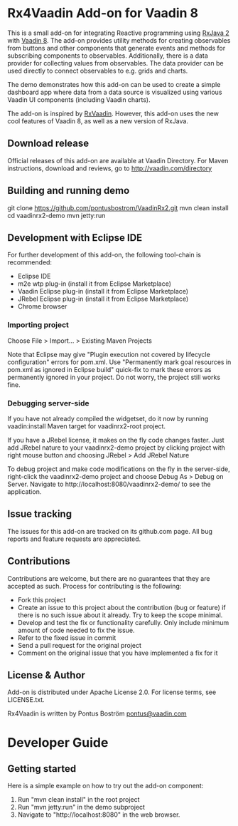 # Rx4Vaadin Add-on for Vaadin 8

This is a small add-on for integrating Reactive programming using [RxJava 2](https://github.com/ReactiveX/RxJava) with [Vaadin 8](https://github.com/vaadin/framework). The add-on provides utility methods for creating observables from buttons and other components that generate events and methods for subscribing components to observables. Additionally, there is a data provider for collecting values from observables. The data provider can be used directly to connect observables to e.g. grids and charts.

The demo demonstrates how this add-on can be used to create a simple dashboard app where data from a data source is visualized using various Vaadin UI components (including Vaadin charts).

The add-on is inspired by [RxVaadin](https://github.com/hezamu/RxVaadin). However, this add-on uses the new cool features of Vaadin 8, as well as a new version of RxJava.

## Download release

Official releases of this add-on are available at Vaadin Directory. For Maven instructions, download and reviews, go to http://vaadin.com/directory

## Building and running demo

git clone https://github.com/pontusbostrom/VaadinRx2.git
mvn clean install
cd vaadinrx2-demo
mvn jetty:run


## Development with Eclipse IDE

For further development of this add-on, the following tool-chain is recommended:
- Eclipse IDE
- m2e wtp plug-in (install it from Eclipse Marketplace)
- Vaadin Eclipse plug-in (install it from Eclipse Marketplace)
- JRebel Eclipse plug-in (install it from Eclipse Marketplace)
- Chrome browser

### Importing project

Choose File > Import... > Existing Maven Projects

Note that Eclipse may give "Plugin execution not covered by lifecycle configuration" errors for pom.xml. Use "Permanently mark goal resources in pom.xml as ignored in Eclipse build" quick-fix to mark these errors as permanently ignored in your project. Do not worry, the project still works fine. 

### Debugging server-side

If you have not already compiled the widgetset, do it now by running vaadin:install Maven target for vaadinrx2-root project.

If you have a JRebel license, it makes on the fly code changes faster. Just add JRebel nature to your vaadinrx2-demo project by clicking project with right mouse button and choosing JRebel > Add JRebel Nature

To debug project and make code modifications on the fly in the server-side, right-click the vaadinrx2-demo project and choose Debug As > Debug on Server. Navigate to http://localhost:8080/vaadinrx2-demo/ to see the application.



## Issue tracking

The issues for this add-on are tracked on its github.com page. All bug reports and feature requests are appreciated. 

## Contributions

Contributions are welcome, but there are no guarantees that they are accepted as such. Process for contributing is the following:
- Fork this project
- Create an issue to this project about the contribution (bug or feature) if there is no such issue about it already. Try to keep the scope minimal.
- Develop and test the fix or functionality carefully. Only include minimum amount of code needed to fix the issue.
- Refer to the fixed issue in commit
- Send a pull request for the original project
- Comment on the original issue that you have implemented a fix for it

## License & Author

Add-on is distributed under Apache License 2.0. For license terms, see LICENSE.txt.

Rx4Vaadin is written by Pontus Boström <pontus@vaadin.com>

# Developer Guide

## Getting started

Here is a simple example on how to try out the add-on component:

1. Run "mvn clean install" in the root project
2. Run "mvn jetty:run" in the demo subproject
3. Navigate to "http://localhost:8080" in the web browser. 



